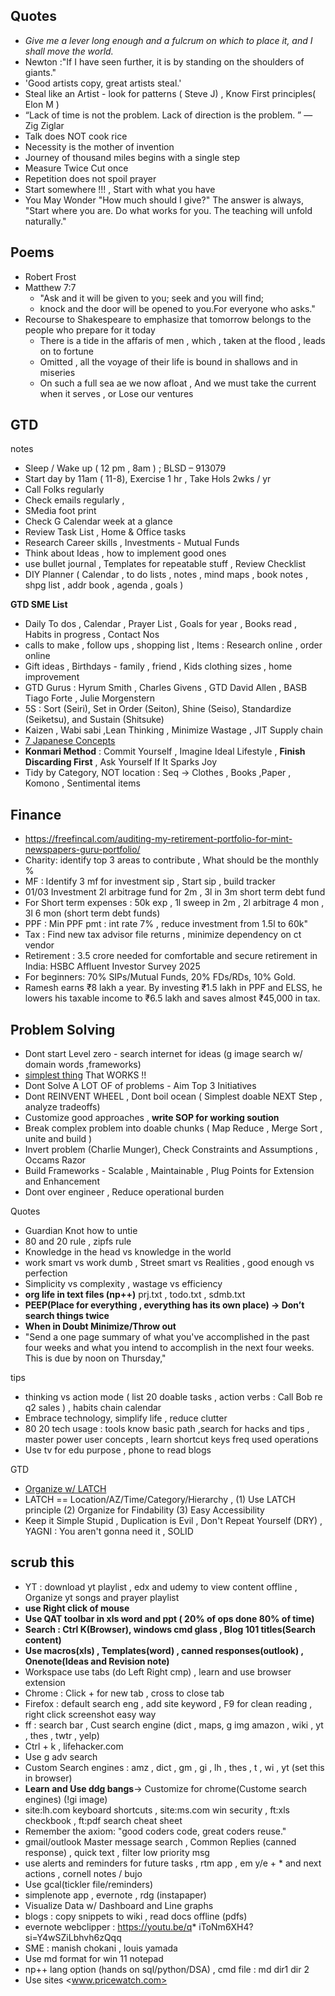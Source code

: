 ## Quotes
* _Give me a lever long enough and a fulcrum on which to place it, and I shall move the world._
* Newton :"If I have seen further, it is by standing on the shoulders of giants."
* 'Good artists copy, great artists steal.'
* Steal like an Artist - look for patterns ( Steve J) , Know First principles( Elon M )
* “Lack of time is not the problem. Lack of direction is the problem. ” — Zig Ziglar
* Talk does NOT cook rice  
* Necessity is the mother of invention 
* Journey of thousand miles begins with a single step
* Measure Twice Cut once
* Repetition does not spoil prayer
* Start somewhere !!! , Start with what you have 
* You May Wonder "How much should I give?" The answer is always, "Start where you are. Do what works for you. The teaching will unfold naturally."

## Poems 
* Robert Frost
* Matthew 7:7 
  * "Ask and it will be given to you; seek and you will find; 
  * knock and the door will be opened to you.For everyone who asks."
* Recourse to Shakespeare to emphasize that tomorrow belongs to the people who prepare for it today
  * There is a tide in the affaris of men , which , taken at the flood , leads on to fortune 
  * Omitted , all the voyage of their life is bound in shallows and in miseries
  * On such a full sea ae we now afloat , And we must take the current when it serves , or Lose our ventures


## GTD
notes
* Sleep / Wake up ( 12 pm , 8am ) ; BLSD – 913079
* Start day by 11am ( 11-8), Exercise 1 hr , Take Hols 2wks / yr
* Call Folks regularly
* Check emails regularly , 
* SMedia foot print
* Check G Calendar week at a glance
* Review Task List , Home & Office tasks
* Research Career skills , Investments - Mutual Funds
* Think about Ideas , how to implement good ones
* use bullet journal , Templates for repeatable stuff , Review Checklist
* DIY Planner ( Calendar , to do lists , notes , mind maps , book notes , shpg list , addr book , agenda , goals )

**GTD SME List**
* Daily To dos , Calendar , Prayer List , Goals for year , Books read , Habits in progress  , Contact Nos
* calls to make , follow ups , shopping list , Items : Research online , order online 
* Gift ideas , Birthdays - family , friend , Kids clothing sizes , home improvement 
* GTD Gurus : Hyrum Smith , Charles Givens , GTD David Allen , BASB Tiago Forte , Julie Morgenstern
* 5S : Sort (Seiri), Set in Order (Seiton), Shine (Seiso), Standardize (Seiketsu), and Sustain (Shitsuke)  
* Kaizen , Wabi sabi ,Lean Thinking , Minimize Wastage , JIT Supply chain
* [7 Japanese Concepts](https://www.indiatimes.com/ampstories/lifestyle/self/7-japanese-concepts-for-self-improvement-632550.html)
* **Konmari Method** : Commit Yourself , Imagine  Ideal Lifestyle , **Finish Discarding First** , Ask Yourself If It Sparks Joy
* Tidy by Category, NOT location : Seq -> Clothes , Books ,Paper , Komono , Sentimental items 

## Finance
* https://freefincal.com/auditing-my-retirement-portfolio-for-mint-newspapers-guru-portfolio/
* Charity: identify top 3 areas to contribute , What should be the monthly %
* MF : Identify 3 mf for investment sip , Start sip , build tracker
* 01/03 Investment 2l arbitrage fund for  2m , 3l in  3m short term debt fund
* For Short term expenses : 50k exp , 1l sweep in 2m  , 2l arbitrage 4 mon , 3l 6 mon (short term debt funds)
* PPF : Min PPF pmt : int rate 7% , reduce investment from 1.5l to 60k"
* Tax : Find new tax advisor file returns , minimize dependency on ct vendor
* Retirement : 3.5 crore needed for comfortable and secure retirement in India: HSBC Affluent Investor Survey 2025
* For beginners: 70% SIPs/Mutual Funds, 20% FDs/RDs, 10% Gold.
* Ramesh earns ₹8 lakh a year. By investing ₹1.5 lakh in PPF and ELSS, he lowers his taxable income to ₹6.5 lakh and saves almost ₹45,000 in tax.

## Problem Solving
- Dont start Level zero - search internet for ideas (g image search w/ domain words ,frameworks)
- [simplest thing](https://wiki.c2.com/?DoTheSimplestThingThatCouldPossiblyWork) That WORKS !!
- Dont Solve A LOT OF of problems - Aim Top 3 Initiatives
- Dont REINVENT WHEEL , Dont boil ocean ( Simplest doable NEXT Step , analyze tradeoffs) 
- Customize good approaches , **write SOP for working soution**
- Break complex problem into doable chunks ( Map Reduce , Merge Sort , unite and build )
- Invert problem (Charlie Munger), Check Constraints and Assumptions , Occams Razor
- Build Frameworks - Scalable , Maintainable , Plug Points for Extension and Enhancement
- Dont over engineer , Reduce operational burden 





Quotes
* Guardian Knot how to untie
* 80 and 20 rule , zipfs rule 
* Knowledge in the head vs knowledge in the world
* work smart vs work dumb , Street smart vs Realities , good enough vs perfection
* Simplicity vs complexity , wastage vs efficiency 
* **org life in text files (np++)** prj.txt , todo.txt , sdmb.txt 
* **PEEP(Place for everything , everything has its own place) -> Don’t search things twice**
* **When in Doubt Minimize/Throw out**
* "Send a one page summary of what you've accomplished in the past four weeks and what you intend to accomplish in the next four weeks. This is due by noon on Thursday,"


tips
* thinking vs action mode ( list 20 doable tasks , action verbs : Call Bob re q2 sales ) , habits chain calendar
* Embrace technology, simplify life , reduce clutter
*  80 20 tech usage : tools know basic path ,search for hacks and tips , master power user concepts , learn shortcut keys freq used operations
* Use tv for edu purpose , phone to read blogs 


GTD
* [Organize  w/ LATCH](https://parsonsdesign4.wordpress.com/resources/latch-methods-of-norganization/)
* LATCH == Location/AZ/Time/Category/Hierarchy , (1) Use LATCH principle (2) Organize for Findability (3) Easy Accessibility
* Keep it Simple Stupid , Duplication is Evil , Don't Repeat Yourself (DRY) , YAGNI : You aren't gonna need it , SOLID 

## scrub this 
* YT : download yt playlist , edx and udemy to view content offline , Organize yt songs and prayer playlist
* **use Right click of mouse**
* **Use QAT toolbar in xls word and ppt ( 20% of ops done 80% of time)**
* **Search : Ctrl K(Browser), windows cmd glass , Blog 101 titles(Search content)**
* **Use macros(xls) , Templates(word) , canned responses(outlook) , Onenote(Ideas and Revision note)**
* Workspace use tabs (do Left Right cmp) , learn and use browser extension
* Chrome : Click + for new tab , cross to close tab
* Firefox : default search eng , add site keyword , F9 for clean reading , right click screenshot easy way
* ff : search bar , Cust search engine (dict , maps, g img amazon , wiki , yt , thes , twtr , yelp)
* Ctrl + k , lifehacker.com
* Use g adv search 
* Custom Search engines : amz , dict , gm , gi , lh , thes , t , wi , yt (set this in browser)
* **Learn and Use ddg bangs**-> Customize for chrome(Custome search engines) (!gi image)
* site:lh.com keyboard shortcuts , site:ms.com win security , ft:xls checkbook , ft:pdf search cheat sheet
* Remember the axiom: "good coders code, great coders reuse."
* gmail/outlook Master message search , Common Replies (canned response) , quick text , filter low priority msg
* use alerts and reminders for future tasks , rtm app , em y/e + *  and next actions , cornell notes / bujo
* Use gcal(tickler file/reminders)
* simplenote app , evernote , rdg (instapaper)
* Visualize Data w/ Dashboard and Line graphs
* blogs : copy snippets to wiki , read docs offline (pdfs)
* evernote webclipper : https://youtu.be/q* iToNm6XH4?si=Y4wSZiLbhvh6zQqq
* SME : manish chokani , louis yamada
* Use md format for win 11 notepad
* np++ lang option (hands on sql/python/DSA) , cmd file : md dir1 dir 2
* Use sites <www.pricewatch.com>
